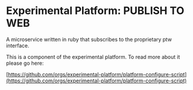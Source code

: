# Experimental Platform: PUBLISH TO WEB

A microservice written in ruby that subscribes to the proprietary ptw interface.

This is a component of the experimental platform. To read more about it please go here:

[https://github.com/orgs/experimental-platform/platform-configure-script](https://github.com/orgs/experimental-platform/platform-configure-script)